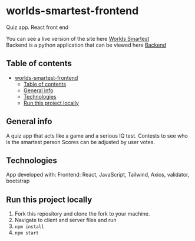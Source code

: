 # worlds-smartest-frontend

Quiz app. React front end

You can see a live version of the site here [Worlds Smartest](https://www.worlds-smartest.com) <br/>
Backend is a python application that can be viewed here [Backend](https://github.com/webdesignsbytom/worlds-smartest-backend)

## Table of contents

- [worlds-smartest-frontend](#worlds-smartest-frontend)
  - [Table of contents](#table-of-contents)
  - [General info](#general-info)
  - [Technologies](#technologies)
  - [Run this project locally](#run-this-project-locally)

## General info

A quiz app that acts like a game and a serious IQ test.
Contests to see who is the smartest person
Scores can be adjusted by user votes.

## Technologies

App developed with:
Frontend: React, JavaScript, Tailwind, Axios, validator, bootstrap

## Run this project locally

1. Fork this repository and clone the fork to your machine.
2. Navigate to client and server files and run
3. `npm install`
4. `npm start`
